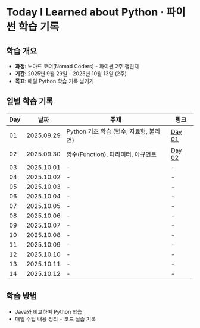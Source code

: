 # Today I Learned about Python · 파이썬 학습 기록

## 학습 개요
- **과정**: 노마드 코더(Nomad Coders) - 파이썬 2주 챌린지
- **기간**: 2025년 9월 29일 - 2025년 10월 13일 (2주)
- **목표**: 매일 Python 학습 기록 남기기

## 일별 학습 기록
| Day | 날짜 | 주제 | 링크 |
|-----|------|------|------|
| 01 | 2025.09.29 | Python 기초 학습 (변수, 자료형, 불리언) | [Day 01](day01/day01.md) |
| 02 | 2025.09.30 |  함수(Function), 파라미터, 아규먼트 | [Day 02](day02/day02.md) |
| 03 | 2025.10.01 | - | - |
| 04 | 2025.10.02 | - | - |
| 05 | 2025.10.03 | - | - |
| 06 | 2025.10.04 | - | - |
| 07 | 2025.10.05 | - | - |
| 08 | 2025.10.06 | - | - |
| 09 | 2025.10.07 | - | - |
| 10 | 2025.10.08 | - | - |
| 11 | 2025.10.09 | - | - |
| 12 | 2025.10.10 | - | - |
| 13 | 2025.10.11 | - | - |
| 14 | 2025.10.12 | - | - |

## 학습 방법
- Java와 비교하며 Python 학습
- 매일 수업 내용 정리 + 코드 실습 기록
